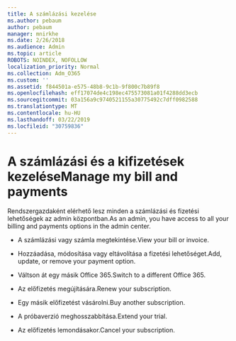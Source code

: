 ```yaml
---
title: A számlázási kezelése
ms.author: pebaum
author: pebaum
manager: mnirkhe
ms.date: 2/26/2018
ms.audience: Admin
ms.topic: article
ROBOTS: NOINDEX, NOFOLLOW
localization_priority: Normal
ms.collection: Adm_O365
ms.custom: ''
ms.assetid: f844501a-e575-48b8-9c1b-9f800c7b89f8
ms.openlocfilehash: eff17074de4c198ec475573081a01f4288dd3ecb
ms.sourcegitcommit: 03a156a9c9740521155a30775492c7dff0982588
ms.translationtype: MT
ms.contentlocale: hu-HU
ms.lasthandoff: 03/22/2019
ms.locfileid: "30759836"
---
```

# <a name="manage-my-bill-and-payments"></a><span data-ttu-id="c834e-102">A számlázási és a kifizetések kezelése</span><span class="sxs-lookup"><span data-stu-id="c834e-102">Manage my bill and payments</span></span>

<span data-ttu-id="c834e-103">Rendszergazdaként elérhető lesz minden a számlázási és fizetési lehetőségek az admin központban.</span><span class="sxs-lookup"><span data-stu-id="c834e-103">As an admin, you have access to all your billing and payments options in the admin center.</span></span>
  
- <span data-ttu-id="c834e-104">A számlázási vagy számla megtekintése.</span><span class="sxs-lookup"><span data-stu-id="c834e-104">View your bill or invoice.</span></span>
    
- <span data-ttu-id="c834e-105">Hozzáadása, módosítása vagy eltávolítása a fizetési lehetőséget.</span><span class="sxs-lookup"><span data-stu-id="c834e-105">Add, update, or remove your payment option.</span></span>
    
- <span data-ttu-id="c834e-106">Váltson át egy másik Office 365.</span><span class="sxs-lookup"><span data-stu-id="c834e-106">Switch to a different Office 365.</span></span>
    
- <span data-ttu-id="c834e-107">Az előfizetés megújítására.</span><span class="sxs-lookup"><span data-stu-id="c834e-107">Renew your subscription.</span></span>
    
- <span data-ttu-id="c834e-108">Egy másik előfizetést vásárolni.</span><span class="sxs-lookup"><span data-stu-id="c834e-108">Buy another subscription.</span></span>
    
- <span data-ttu-id="c834e-109">A próbaverzió meghosszabbítása.</span><span class="sxs-lookup"><span data-stu-id="c834e-109">Extend your trial.</span></span>
    
- <span data-ttu-id="c834e-110">Az előfizetés lemondásakor.</span><span class="sxs-lookup"><span data-stu-id="c834e-110">Cancel your subscription.</span></span>
    

